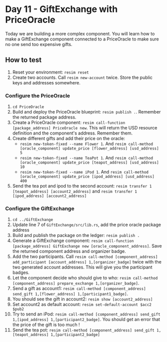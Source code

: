 # Day 11 - GiftExchange with PriceOracle
Today we are building a more complex component. You will learn how to make a GiftExchange component connected to a PriceOracle to make sure no one send too expensive gifts.

## How to test

1. Reset your environment: `resim reset`
1. Create two accounts. Call `resim new-account` twice. Store the public keys and addresses somewhere.

### Configure the PriceOracle
1. `cd PriceOracle`
1. Build and deploy the PriceOracle blueprint: `resim publish .`. Remember the returned package address.
1. Create a PriceOracle component: `resim call-function [package_address] PriceOracle new`. This will return the USD resource definition and the component's address. Remember them.
1. Create different gifts and add their price on the oracle:
    - `resim new-token-fixed --name Flower 1`. And `resim call-method [oracle_component] update_price [flower_address] [usd_address] 5`
    - `resim new-token-fixed --name TeaPot 1`. And `resim call-method [oracle_component] update_price [teapot_address] [usd_address] 10`
    - `resim new-token-fixed --name iPod 1`. And `resim call-method [oracle_component] update_price [ipod_address] [usd_address] 400`
1. Send the tea pot and ipod to the second account: `resim transfer 1 [teapot_address] [account2_address]` and `resim transfer 1 [ipod_address] [account2_address]`

### Configure the GiftExchange
1. `cd ../GiftExchange`
1. Update line 7 of `GiftExchange/src/lib.rs`, add the price oracle package address
1. Build and publish the package on the ledger: `resim publish .`
1. Generate a GiftExchange component: `resim call-function [package_address] GiftExchange new [oracle_component_address]`. Save the returned component address and organizer badge.
1. Add the two participants. Call `resim call-method [component_address] add_participant [account_address] 1,[organizer_badge]` twice with the two generated account addresses. This will give you the participant badges.
1. Let the component decide who should give to who: `resim call-method [component_address] prepare_exchange 1,[organizer_badge]`.
1. Send a gift as account1: `resim call-method [component_address] send_gift 1,[flower_address] 1,[participant1_badge]`.
1. You should see the gift in account2: `resim show [account2_address]`
1. Set account2 as default account: `resim set-default-account $acc2 $pub2`
1. Try to send an iPod: `resim call-method [component_address] send_gift 1,[ipod_address] 1,[participant2_badge]`. You should get an error that the price of the gift is too much !
1. Send the tea pot: `resim call-method [component_address] send_gift 1,[teapot_address] 1,[participant2_badge]`
